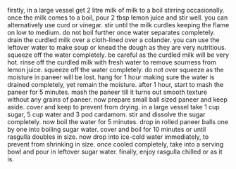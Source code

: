 firstly, in a large vessel get 2 litre milk of milk to a boil stirring occasionally.
once the milk comes to a boil, pour 2 tbsp lemon juice and stir well. you can alternatively use curd or vinegar.
stir until the milk curdles keeping the flame on low to medium.
do not boil further once water separates completely.
drain the curdled milk over a cloth-lined over a colander. you can use the leftover water to make soup or knead the dough as they are very nutritious.
squeeze off the water completely. be careful as the curdled milk will be very hot.
rinse off the curdled milk with fresh water to remove sourness from lemon juice.
squeeze off the water completely. do not over squeeze as the moisture in paneer will be lost.
hang for 1 hour making sure the water is drained completely, yet remain the moisture.
after 1 hour, start to mash the paneer for 5 minutes.
mash the paneer till it turns out smooth texture without any grains of paneer.
now prepare small ball sized paneer and keep aside. cover and keep to prevent from drying.
in a large vessel take 1 cup sugar, 5 cup water and 3 pod cardamom.
stir and dissolve the sugar completely.
now boil the water for 5 minutes.
drop in rolled paneer balls one by one into boiling sugar water.
cover and boil for 10 minutes or until rasgulla doubles in size.
now drop into ice-cold water immediately, to prevent from shrinking in size.
once cooled completely, take into a serving bowl and pour in leftover sugar water.
finally, enjoy rasgulla chilled or as it is.